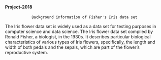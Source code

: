 #### Project-2018
                Background information of Fisher's Iris data set
The Iris flower data set is widely used as a data set for testing purposes in computer science and data science.
The Iris flower data set compiled by Ronald Fisher, a biologist, in the 1930s. It describes particular biological characteristics of various types of Iris flowers, specifically, the length and width of both pedals and the sepals, which are part of the flower’s reproductive system.

                
                

